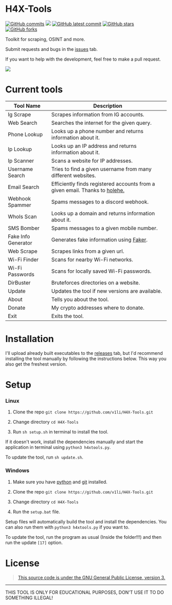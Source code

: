 # H4X-Tools
[![GitHub commits](https://badgen.net/github/commits/V1li/H4X-Tools)](https://GitHub.com/V1li/H4X-Tools/commit/)
![](https://img.shields.io/github/languages/code-size/v1li/h4x-tools)
[![GitHub latest commit](https://badgen.net/github/last-commit/V1li/H4X-Tools)](https://GitHub.com/V1li/H4X-Tools/commit/)
[![GitHub stars](https://badgen.net/github/stars/V1li/H4X-Tools)](https://GitHub.com/V1li/H4X-Tools/stargazers/)
[![GitHub forks](https://badgen.net/github/forks/V1li/H4X-Tools)](https://GitHub.com/V1li/H4X-Tools/network/)

Toolkit for scraping, OSINT and more.

Submit requests and bugs in the [issues](https://github.com/V1li/H4X-Tools/issues) tab.

If you want to help with the development, feel free to make a pull request.


![](https://github.com/V1li/H4X-Tools/blob/master/img/gui-v0.2.9.png)

# Current tools
| Tool Name           | Description                                                                                                       |
|---------------------|-------------------------------------------------------------------------------------------------------------------|
| Ig Scrape           | Scrapes information from IG accounts.                                                                             |
| Web Search          | Searches the internet for the given query.                                                                        |
| Phone Lookup        | Looks up a phone number and returns information about it.                                                         |
| Ip Lookup           | Looks up an IP address and returns information about it.                                                          |
| Ip Scanner          | Scans a website for IP addresses.                                                                                 |
| Username Search     | Tries to find a given username from many different websites.                                                      |
| Email Search        | Efficiently finds registered accounts from a given email. Thanks to [holehe.](https://github.com/megadose/holehe) |
| Webhook Spammer     | Spams messages to a discord webhook.                                                                              |
| WhoIs Scan          | Looks up a domain and returns information about it.                                                               |
| SMS Bomber          | Spams messages to a given mobile number.                                                                          |
| Fake Info Generator | Generates fake information using [Faker](https://pypi.org/project/Faker/).                                        |
| Web Scrape          | Scrapes links from a given url.                                                                                   |
| Wi-Fi Finder        | Scans for nearby Wi-Fi networks.                                                                                  |
| Wi-Fi Passwords     | Scans for locally saved Wi-Fi passwords.                                                                          |
| DirBuster           | Bruteforces directories on a website.                                                                             |
| Update              | Updates the tool if new versions are available.                                                                   |
| About               | Tells you about the tool.                                                                                         |
| Donate              | My crypto addresses where to donate.                                                                              |    
| Exit                | Exits the tool.                                                                                                   |


# Installation
I'll upload already built executables to the [releases](https://github.com/V1li/H4X-Tools/releases) tab, 
but I'd recommend installing the tool manually by following the instructions below. This way you also get the freshest version.

# Setup
### Linux
1. Clone the repo `git clone https://github.com/v1li/H4X-Tools.git`

2. Change directory `cd H4X-Tools`

3. Run `sh setup.sh` in terminal to install the tool.

If it doesn't work, install the dependencies manually and start the application in terminal using `python3 h4xtools.py`.

To update the tool, run `sh update.sh`.

### Windows
1. Make sure you have [python](https://www.python.org/downloads/) and [git](https://git-scm.com/downloads) installed.

2. Clone the repo `git clone https://github.com/v1li/H4X-Tools.git`

3. Change directory `cd H4X-Tools`

4. Run the `setup.bat` file.

Setup files will automatically build the tool and install the dependencies.
You can also run them with `python3 h4xtools.py` if you want to.

To update the tool, run the program as usual (Inside the folder!!!) and then run the update `[17]` option.


# License
>[This source code is under the GNU General Public License, version 3.](https://www.gnu.org/licenses/gpl-3.0.txt)

-------------------------------------------
THIS TOOL IS ONLY FOR EDUCATIONAL PURPOSES, DON'T USE IT TO DO SOMETHING ILLEGAL!
